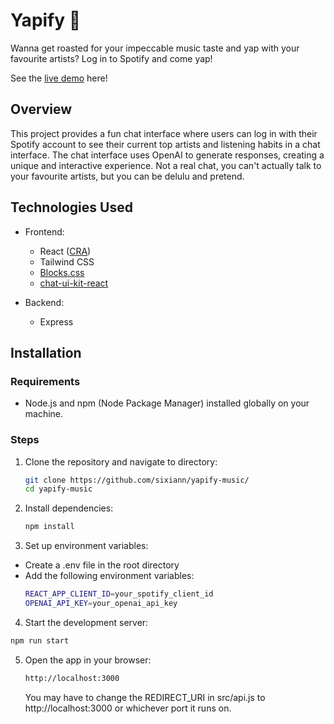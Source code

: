 # Yapify 🎵

Wanna get roasted for your impeccable music taste and yap with your favourite artists? Log in to Spotify and come yap!

See the <a href="https://yapify-music.vercel.app/" target="_blank">live demo</a> here!


## Overview

This project provides a fun chat interface where users can log in with their Spotify account to see their current top artists and listening habits in a chat interface. The chat interface uses OpenAI to generate responses, creating a unique and interactive experience. Not a real chat, you can't actually talk to your favourite artists, but you can be delulu and pretend. 


## Technologies Used

- Frontend:
  - React ([CRA](https://create-react-app.dev/))
  - Tailwind CSS
  - [Blocks.css](https://thesephist.github.io/blocks.css/)
  - [chat-ui-kit-react](https://github.com/chatscope/chat-ui-kit-react?tab=readme-ov-file)

- Backend:
  - Express

## Installation

### Requirements
- Node.js and npm (Node Package Manager) installed globally on your machine.

### Steps
1. Clone the repository and navigate to directory:
   ```sh
   git clone https://github.com/sixiann/yapify-music/
   cd yapify-music
2. Install dependencies:
   ```sh
   npm install
3. Set up environment variables:
- Create a .env file in the root directory
- Add the following environment variables:
  ```sh
  REACT_APP_CLIENT_ID=your_spotify_client_id
  OPENAI_API_KEY=your_openai_api_key
4. Start the development server:
  ```sh
  npm run start
  ```
5. Open the app in your browser:
   ```sh
   http://localhost:3000
   ```
   You may have to change the REDIRECT_URI in src/api.js to http://localhost:3000 or whichever port it runs on.


  
   
